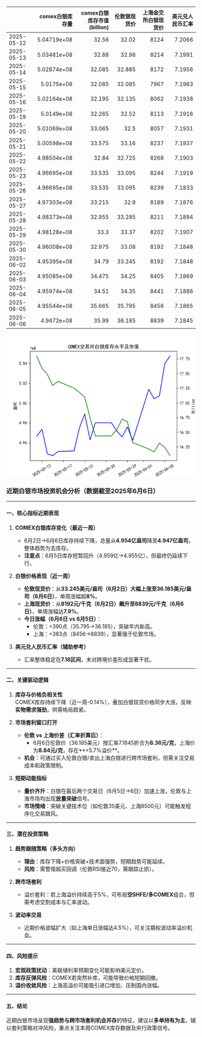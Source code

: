 |            |   comex白银库存量 |   comex白银库存市值(billion) |   伦敦银现货价 |   上海金交所白银现货价 |   美元兑人民币汇率 |
|:-----------|------------------:|-----------------------------:|---------------:|-----------------------:|-------------------:|
| 2025-05-12 |       5.04719e+08 |                       32.56  |         32.02  |                   8124 |             7.2066 |
| 2025-05-13 |       5.03481e+08 |                       32.88  |         32.98  |                   8214 |             7.1991 |
| 2025-05-14 |       5.02874e+08 |                       32.085 |         32.885 |                   8172 |             7.1956 |
| 2025-05-15 |       5.0175e+08  |                       32.085 |         32.085 |                   7967 |             7.1963 |
| 2025-05-16 |       5.02164e+08 |                       32.195 |         32.135 |                   8062 |             7.1938 |
| 2025-05-19 |       5.0149e+08  |                       32.265 |         32.52  |                   8113 |             7.1916 |
| 2025-05-20 |       5.01069e+08 |                       33.065 |         32.5   |                   8057 |             7.1931 |
| 2025-05-21 |       5.00598e+08 |                       33.575 |         33.16  |                   8237 |             7.1937 |
| 2025-05-22 |       4.98504e+08 |                       32.84  |         32.725 |                   8268 |             7.1903 |
| 2025-05-23 |       4.96695e+08 |                       33.535 |         33.095 |                   8244 |             7.1919 |
| 2025-05-26 |       4.96695e+08 |                       33.535 |         33.095 |                   8239 |             7.1833 |
| 2025-05-27 |       4.97303e+08 |                       33.215 |         32.9   |                   8189 |             7.1876 |
| 2025-05-28 |       4.98373e+08 |                       32.955 |         33.285 |                   8211 |             7.1894 |
| 2025-05-29 |       4.98128e+08 |                       33.3   |         33.37  |                   8202 |             7.1907 |
| 2025-05-30 |       4.96008e+08 |                       32.975 |         33.08  |                   8192 |             7.1848 |
| 2025-06-02 |       4.95395e+08 |                       34.79  |         33.245 |                   8192 |             7.1848 |
| 2025-06-03 |       4.95085e+08 |                       34.475 |         34.25  |                   8405 |             7.1869 |
| 2025-06-04 |       4.95974e+08 |                       34.51  |         34.35  |                   8441 |             7.1886 |
| 2025-06-05 |       4.95544e+08 |                       35.665 |         35.795 |                   8456 |             7.1865 |
| 2025-06-06 |       4.9472e+08  |                       35.99  |         36.185 |                   8839 |             7.1845 |

![图](silver.png)



### 近期白银市场投资机会分析（数据截至2025年6月6日）

---

#### **一、核心指标近期表现**
1. **COMEX白银库存变化（最近一周）**  
   - 6月2日→6月6日库存持续下降，总量从**4.954亿盎司**降至**4.947亿盎司**，整体趋势为去库存。  
   - **注意点**：6月5日库存短暂回升（4.959亿→4.955亿），但最终仍延续下行。

2. **白银价格表现（近一周）**  
   - **伦敦现货价**：从**33.245美元/盎司（6月2日）**大幅上涨至**36.185美元/盎司（6月6日）**，单周涨幅超**8%**。  
   - **上海现货价**：从**8192元/千克（6月2日）**飙升至**8839元/千克（6月6日）**，单周涨幅达**7.9%**。  
   - **今日涨幅（6月6日 vs 6月5日）**：  
     - 伦敦：+390点（35.795→36.185），突破年内新高。  
     - 上海：+383点（8456→8839），显著强于伦敦市场。

3. **美元兑人民币汇率（辅助参考）**  
   - 汇率整体稳定在**7.18区间**，未对跨境价差形成显著干扰。

---

#### **二、关键驱动逻辑**
1. **库存与价格负相关性**  
   COMEX库存持续下降（近一周-0.14%），叠加白银现货价格同步大涨，反映**实物需求强劲**，供需格局趋紧。

2. **市场套利窗口打开**  
   - **伦敦 vs 上海价差（汇率折算后）**：  
     - 6月6日伦敦价（36.185美元）按汇率7.1845折合为**8.36元/克**，上海价为**8.84元/克**，存在**+5.7%溢价**。  
   - **机会**：可通过买入伦敦白银/卖出上海白银进行跨市场套利，但需关注交易成本和政策限制。

3. **短期动能指标**  
   - **量价齐升**：白银在最后两个交易日（6月5日→6日）加速上涨，伦敦与上海市场均出现**放量突破**信号。  
   - **市场情绪**：突破关键技术位（如伦敦35美元、上海8500元）可能触发程序化交易跟风。

---

#### **三、潜在投资策略**
1. **趋势跟随策略（多头方向）**  
   - **理由**：库存下降+价格突破+技术面强势，短期趋势可能延续。  
   - **风险**：需警惕超买回调（伦敦RSI接近70，需跟踪止损）。

2. **跨市场套利**  
   - 溢价套利：若上海溢价持续高于5%，可布局**空SHFE/多COMEX**组合，但需考虑交割成本与汇率波动。

3. **波动率交易**  
   - 近期价格波幅扩大（如上海单日涨幅达4.5%），可关注期权波动率溢价机会。

---

#### **四、风险提示**
1. **宏观政策扰动**：美联储利率预期变化可能影响美元定价。  
2. **库存反弹风险**：COMEX若突然补库，可能导致价格短期回撤。  
3. **溢价收敛风险**：上海高溢价可能吸引进口增加，压制国内涨幅。

---

#### **五、结论**
近期白银市场呈现**强趋势与跨市场套利机会并存**的特征，建议以**多单持有为主**，辅以套利策略对冲风险，重点关注本周COMEX库存数据及央行政策信号。